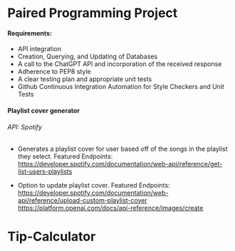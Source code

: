 # Paired Programming Project

#### Requirements:
- API integration
- Creation, Querying, and Updating of Databases
- A call to the ChatGPT API and incorporation of the received response
- Adherence to PEP8 style
- A clear testing plan and appropriate unit tests
- Github Continuous Integration Automation for Style Checkers and Unit Tests


#### Playlist cover generator
###### API: Spotify
- Generates a playlist cover for user based off of the songs in the playlist they select. 
	Featured Endpoints:
https://developer.spotify.com/documentation/web-api/reference/get-list-users-playlists


- Option to update playlist cover.
	Featured Endpoints:
https://developer.spotify.com/documentation/web-api/reference/upload-custom-playlist-cover
https://platform.openai.com/docs/api-reference/images/create
# Tip-Calculator
